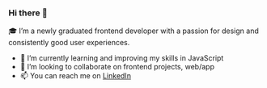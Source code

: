 ### Hi there 👋

:mortar_board: I’m a newly graduated frontend developer with a passion for design and consistently good user experiences.

- 🌱 I’m currently learning and improving my skills in JavaScript
- 👯 I’m looking to collaborate on frontend projects, web/app
- 📫 You can reach me on [LinkedIn](https://www.linkedin.com/in/michelle-kristine-narverud-11052715b/)



<!--
**devMichelle/devMichelle** is a ✨ _special_ ✨ repository because its `README.md` (this file) appears on your GitHub profile.

Here are some ideas to get you started:

- 🔭 I’m currently working on ...
- 🌱 I’m currently learning JavaScript
- 👯 I’m looking to collaborate on frontend projects, web/app.

- 📫 How to reach me: ...
- 😄 Pronouns: ...
- ⚡ Fun fact: ...
-->
